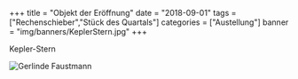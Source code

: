 +++
title = "Objekt der Eröffnung"
date = "2018-09-01"
tags = ["Rechenschieber","Stück des Quartals"]
categories = ["Austellung"]
banner = "img/banners/KeplerStern.jpg"
+++

Kepler-Stern

![Gerlinde Faustmann](/img/banners/KeplerStern.jpg)
